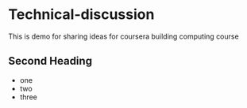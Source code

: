 # Technical-discussion
This is demo for sharing ideas for coursera building computing course 

## Second Heading
* one
* two 
* three

